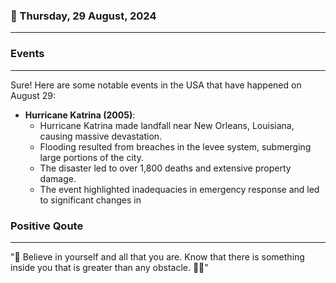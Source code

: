 ### 📅 Thursday, 29 August, 2024
------
### Events
------
Sure! Here are some notable events in the USA that have happened on August 29:

- **Hurricane Katrina (2005)**:
  - Hurricane Katrina made landfall near New Orleans, Louisiana, causing massive devastation.
  - Flooding resulted from breaches in the levee system, submerging large portions of the city.
  - The disaster led to over 1,800 deaths and extensive property damage.
  - The event highlighted inadequacies in emergency response and led to significant changes in
### Positive Qoute
------
"🌟 Believe in yourself and all that you are. Know that there is something inside you that is greater than any obstacle. 💪✨"
